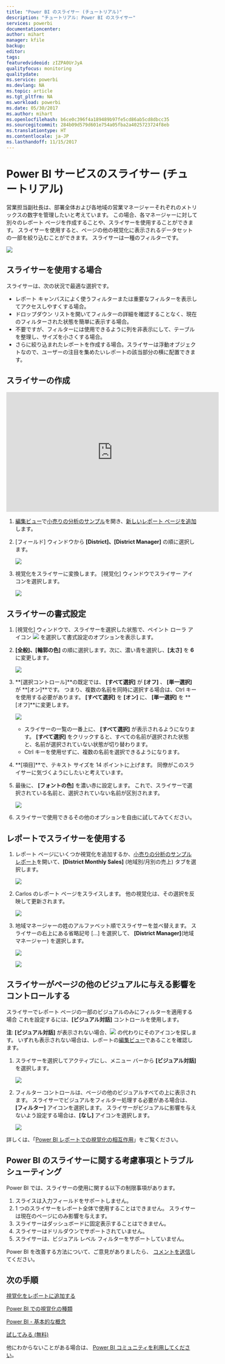 ```yaml
---
title: "Power BI のスライサー (チュートリアル)"
description: "チュートリアル: Power BI のスライサー"
services: powerbi
documentationcenter: 
author: mihart
manager: kfile
backup: 
editor: 
tags: 
featuredvideoid: zIZPA0UrJyA
qualityfocus: monitoring
qualitydate: 
ms.service: powerbi
ms.devlang: NA
ms.topic: article
ms.tgt_pltfrm: NA
ms.workload: powerbi
ms.date: 05/30/2017
ms.author: mihart
ms.openlocfilehash: b6ce0c396f4a189489b97fe5cd86ab5cd8dbcc35
ms.sourcegitcommit: 284b09d579d601e754a05fba2a4025723724f8eb
ms.translationtype: HT
ms.contentlocale: ja-JP
ms.lasthandoff: 11/15/2017
---
```

# <a name="slicers-in-power-bi-service-tutorial"></a>Power BI サービスのスライサー (チュートリアル)
営業担当副社長は、部署全体および各地域の営業マネージャーそれぞれのメトリックスの数字を管理したいと考えています。 この場合、各マネージャーに対して別々のレポート ページを作成することや、スライサーを使用することができます。 スライサーを使用すると、ページの他の視覚化に表示されるデータセットの一部を絞り込むことができます。  スライサーは一種のフィルターです。

![](media/power-bi-visualization-slicers/slicer2.gif)

## <a name="when-to-use-a-slicer"></a>スライサーを使用する場合
スライサーは、次の状況で最適な選択です。

* レポート キャンバスによく使うフィルターまたは重要なフィルターを表示してアクセスしやすくする場合。
* ドロップダウン リストを開いてフィルターの詳細を確認することなく、現在のフィルターされた状態を簡単に表示する場合。
* 不要ですが、フィルターには使用できるように列を非表示にして、テーブルを整理し、サイズを小さくする場合。
* さらに絞り込まれたレポートを作成する場合。スライサーは浮動オブジェクトなので、ユーザーの注目を集めたいレポートの該当部分の横に配置できます。

## <a name="create-a-slicer"></a>スライサーの作成
<iframe width="560" height="315" src="https://www.youtube.com/embed/zIZPA0UrJyA" frameborder="0" allowfullscreen></iframe>


1. [編集ビュー](service-interact-with-a-report-in-editing-view.md)で[小売りの分析のサンプル](sample-retail-analysis.md)を開き、[新しいレポート ページを追加](power-bi-report-add-page.md)します。
2. [フィールド] ウィンドウから **[District]、[District Manager]** の順に選択します。
   
    ![](media/power-bi-visualization-slicers/pbi_slicer_chartfirst.png)
3. 視覚化をスライサーに変換します。 [視覚化] ウィンドウでスライサー アイコンを選択します。
   
    ![](media/power-bi-visualization-slicers/pbi_slicer_select.png)

## <a name="format-the-slicer"></a>スライサーの書式設定
1. [視覚化] ウィンドウで、スライサーを選択した状態で、ペイント ローラ アイコン ![](media/power-bi-visualization-slicers/power-bi-paintroller.png) を選択して書式設定のオプションを表示します。
2. **[全般]、[輪郭の色]** の順に選択します。次に、濃い青を選択し、**[太さ]** を **6** に変更します。
   
    ![](media/power-bi-visualization-slicers/pbi_slicer_outline2.png)
3. **[選択コントロール]**の既定では、 **[すべて選択]** が **[オフ]** 、 **[単一選択]** が **[オン]**です。 つまり、複数の名前を同時に選択する場合は、Ctrl キーを使用する必要があります。 **[すべて選択]** を **[オン]** に、 **[単一選択]** を **[オフ]**に変更します。
   
    ![](media/power-bi-visualization-slicers/pbi_slicer_selectioncontrols2.png)
   
   * スライサーの一覧の一番上に、 **[すべて選択]** が表示されるようになります。 **[すべて選択]** をクリックすると、すべての名前が選択された状態と、名前が選択されていない状態が切り替わります。
   * Ctrl キーを使用せずに、複数の名前を選択できるようになります。
4. **[項目]**で、テキスト サイズを 14 ポイントに上げます。  同僚がこのスライサーに気づくようにしたいと考えています。
5. 最後に、 **[フォントの色]** を濃い赤に設定します。  これで、スライサーで選択されている名前と、選択されていない名前が区別されます。
   
    ![](media/power-bi-visualization-slicers/pbi_slicer_font2.png)
6. スライサーで使用できるその他のオプションを自由に試してみてください。

## <a name="use-the-slicer-in-a-report"></a>レポートでスライサーを使用する
1. レポート ページにいくつか視覚化を追加するか、[小売りの分析のサンプル レポート](sample-retail-analysis.md)を開いて、**[District Monthly Sales]** (地域別/月別の売上) タブを選択します。
   
    ![](media/power-bi-visualization-slicers/power-bi-retail-sample.png)
2. Carlos のレポート ページをスライスします。 他の視覚化は、その選択を反映して更新されます。
   
    ![](media/power-bi-visualization-slicers/slicer2.gif)
3. 地域マネージャーの姓のアルファベット順でスライサーを並べ替えます。  スライサーの右上にある省略記号 [...] を選択して、 **[District Manager]**(地域マネージャー) を選択します。
   
    ![](media/power-bi-visualization-slicers/pbi_slicer_sort2.png)
   
    ![](media/power-bi-visualization-slicers/pbi_slicer_sorted.png)

## <a name="control-what-effect-the-slicer-has-on-other-visuals-on-the-page"></a>スライサーがページの他のビジュアルに与える影響をコントロールする
スライサーでレポート ページの一部のビジュアルのみにフィルターを適用する場合  これを設定するには、**[ビジュアル対話]** コントロールを使用します。

**注**: **[ビジュアル対話]** が表示されない場合、![](media/power-bi-visualization-slicers/power-bi-slicer-visual-interactions.png) の代わりにそのアイコンを探します。 いずれも表示されない場合は、レポートの[編集ビュー](service-reading-view-and-editing-view.md)であることを確認します。

1. スライサーを選択してアクティブにし、メニュー バーから **[ビジュアル対話]** を選択します。
   
    ![](media/power-bi-visualization-slicers/pbi-slicer-interactions.png)
2. フィルター コントロールは、ページの他のビジュアルすべての上に表示されます。 スライサーでビジュアルをフィルター処理する必要がある場合は、**[フィルター]** アイコンを選択します。  スライサーがビジュアルに影響を与えないよう設定する場合は、**[なし]** アイコンを選択します。
   
    ![](media/power-bi-visualization-slicers/filter-controls.png)

詳しくは、「[Power BI レポートでの視覚化の相互作用](service-reports-visual-interactions.md)」をご覧ください。

## <a name="considerations-and-troubleshooting-slicers-in-power-bi"></a>Power BI のスライサーに関する考慮事項とトラブルシューティング
Power BI では、スライサーの使用に関する以下の制限事項があります。

1. スライスは入力フィールドをサポートしません。
2. 1 つのスライサーをレポート全体で使用することはできません。 スライサーは現在のページにのみ影響を与えます。
3. スライサーはダッシュボードに固定表示することはできません。
4. スライサーはドリルダウンでサポートされていません。    
5. スライサーは、ビジュアル レベル フィルターをサポートしていません。

Power BI を改善する方法について、ご意見がありましたら、 [コメントを送信](https://ideas.powerbi.com/forums/265200-power-bi-ideas)してください。

## <a name="next-steps"></a>次の手順
 [視覚化をレポートに追加する](power-bi-report-add-visualizations-i.md)

 [Power BI での視覚化の種類](power-bi-visualization-types-for-reports-and-q-and-a.md)

 [Power BI - 基本的な概念](service-basic-concepts.md)

[試してみる (無料)](https://powerbi.com/)

他にわからないことがある場合は、 [Power BI コミュニティを利用してください](http://community.powerbi.com/)。


